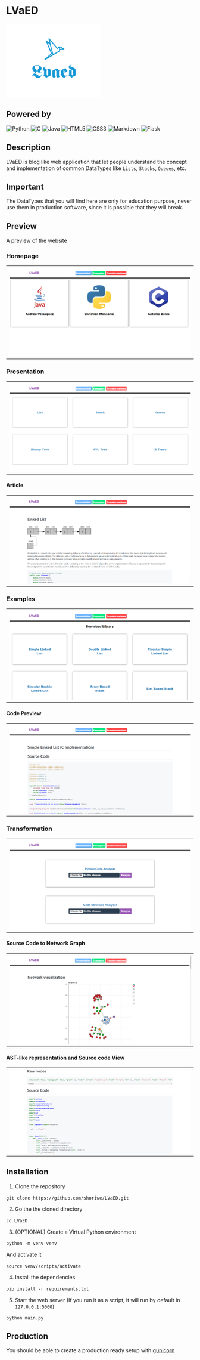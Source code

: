 # LVaED

![](https://github.com/shoriwe/LVaED/raw/main/static/img/logo.PNG)

## Powered by

<img alt="Python" src="https://img.shields.io/badge/python%20-%2314354C.svg?&style=for-the-badge&logo=python&logoColor=white"/> <img alt="C" src="https://img.shields.io/badge/c%20-%2300599C.svg?&style=for-the-badge&logo=c&logoColor=white"/> <img alt="Java" src="https://img.shields.io/badge/java-%23ED8B00.svg?&style=for-the-badge&logo=java&logoColor=white"/> <img alt="HTML5" src="https://img.shields.io/badge/html5%20-%23E34F26.svg?&style=for-the-badge&logo=html5&logoColor=white"/> <img alt="CSS3" src="https://img.shields.io/badge/css3%20-%231572B6.svg?&style=for-the-badge&logo=css3&logoColor=white"/> <img alt="Markdown" src="https://img.shields.io/badge/markdown-%23000000.svg?&style=for-the-badge&logo=markdown&logoColor=white"/> <img alt="Flask" src="https://img.shields.io/badge/flask%20-%23000.svg?&style=for-the-badge&logo=flask&logoColor=white"/>

## Description

LVaED is blog like web application that let people understand the concept and implementation of common DataTypes like `Lists`, `Stacks`, `Queues`, etc.

## Important

The DataTypes that you will find here are only for education purpose, never use them in production software, since it is possible that they will break.

## Preview

A preview of the website

### Homepage

<table><tr><td>
    <img src="https://github.com/shoriwe/LVaED/raw/main/resources/HomePage.PNG" />
</td></tr></table>

### Presentation

<table><tr><td>
    <img src="https://github.com/shoriwe/LVaED/raw/main/resources/Presentation.PNG"/>
</td></tr></table>

#### Article

<table><tr><td>
    <img src="https://github.com/shoriwe/LVaED/raw/main/resources/Article.PNG"/>
</td></tr></table>

### Examples

<table><tr><td>
    <img src="https://github.com/shoriwe/LVaED/raw/main/resources/Examples.PNG"/>
</td></tr></table>

#### Code Preview

<table><tr><td>
    <img src="https://github.com/shoriwe/LVaED/raw/main/resources/CodePreview.PNG"/>
</td></tr></table>

### Transformation

<table>
    <tr>
        <td>
            <img src="https://github.com/shoriwe/LVaED/raw/main/resources/Transformations.PNG"/>
        </td>
    </tr>
</table>

#### Source Code to Network Graph

<table>
    <tr>
        <td>
            <img src="https://github.com/shoriwe/LVaED/raw/main/resources/Transformations-Graph.PNG"/>
        </td>
    </tr>
</table>

#### AST-like representation and Source code View

<table>
    <tr>
        <td>
            <img src="https://github.com/shoriwe/LVaED/raw/main/resources/Transformations-Results-SourceCode.PNG"/>
        </td>
    </tr>
</table>

## Installation

1. Clone the repository

```shell script
git clone https://github.com/shoriwe/LVaED.git
```

2. Go the the cloned directory

```shell script
cd LVaED
```

3. (OPTIONAL) Create a Virtual Python environment

```shell script
python -m venv venv
```

And activate it

```shell script
source venv/scripts/activate
```

4. Install the dependencies

```shell script
pip install -r requirements.txt
```

5. Start the web server (If you run it as a script, it will run by default in `127.0.0.1:5000`)

```shell script
python main.py
```

## Production

You should be able to create a production ready setup with [gunicorn](https://gunicorn.org/)
